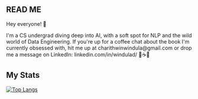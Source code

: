 <h2>READ ME</h2>

<p>Hey everyone! 👋</br></p> 
<p>I'm a CS undergrad diving deep into AI, with a soft spot for NLP and the wild world of Data Engineering. If you're up for a coffee chat about the book I'm currently obsessed with, hit me up at charithwinwindula@gmail.com or drop me a message on LinkedIn: linkedin.com/in/windulad/ 🚀☕📖</p>

<h2>My Stats</h2>
  
  [![Top Langs](https://github-readme-stats-sigma-five.vercel.app/api/top-langs/?username=windulad&layout=compact&theme=tokyonight&hide_border=true)](https://github.com/anuraghazra/github-readme-stats)
  
<!---
winduladissanayake/winduladissanayake is a ✨ special ✨ repository because its `README.md` (this file) appears on your GitHub profile.
You can click the Preview link to take a look at your changes.
--->
